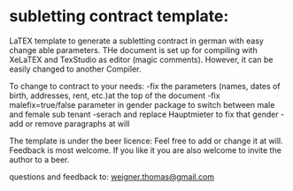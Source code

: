 subletting contract template:
=============================

LaTEX template to generate a subletting contract in german with easy change able parameters.
THe document is set up for compiling with XeLaTEX and TexStudio as editor (magic comments). However, it can be easily changed to another Compiler.

To change to contract to your needs:
-fix the parameters (names, dates of birth, addresses, rent, etc.)at the top of the document
-fix malefix=true/false parameter in gender package to switch between male and female sub tenant
-serach and replace Hauptmieter to fix that gender
-add or remove paragraphs at will

The template is under the beer licence:
Feel free to add or change it at will.
Feedback is most welcome.
If you like it you are also welcome to invite the author to a beer.

questions and feedback to:
weigner.thomas@gmail.com
